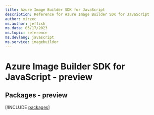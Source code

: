 ```yaml
---
title: Azure Image Builder SDK for JavaScript
description: Reference for Azure Image Builder SDK for JavaScript
author: xirzec
ms.author: jeffish
ms.data: 03/17/2023
ms.topic: reference
ms.devlang: javascript
ms.service: imagebuilder
---
```

# Azure Image Builder SDK for JavaScript - preview
## Packages - preview
[!INCLUDE [packages](image-builder-index.md)]